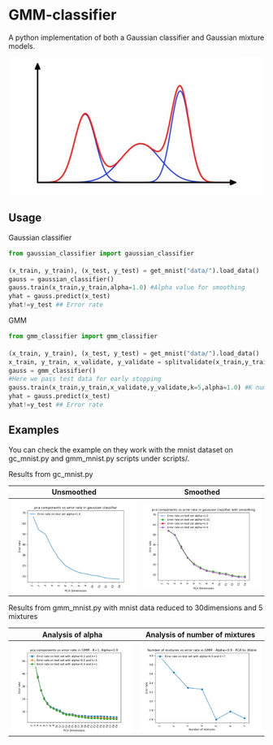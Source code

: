 # GMM-classifier

A python implementation of both a Gaussian classifier and Gaussian mixture models.

![](scripts/results/gaussian.jpeg)

## Usage

Gaussian classifier
```python
from gaussian_classifier import gaussian_classifier

(x_train, y_train), (x_test, y_test) = get_mnist("data/").load_data()
gauss = gaussian_classifier()
gauss.train(x_train,y_train,alpha=1.0) #Alpha value for smoothing
yhat = gauss.predict(x_test)
yhat!=y_test ## Error rate
```

GMM
```python
from gmm_classifier import gmm_classifier

(x_train, y_train), (x_test, y_test) = get_mnist("data/").load_data()
x_train, y_train, x_validate, y_validate = splitvalidate(x_train,y_train)
gauss = gmm_classifier()
#Here we pass test data for early stopping
gauss.train(x_train,y_train,x_validate,y_validate,k=5,alpha=1.0) #K number of mixtures and alpha value for smoothing
yhat = gauss.predict(x_test)
yhat!=y_test ## Error rate
```
## Examples
You can check the example on they work with the mnist dataset on gc_mnist.py and gmm_mnist.py scripts under scripts/.

Results from gc_mnist.py

|             Unsmoothed              |              Smoothed               |
| :---------------------------------: | :---------------------------------: |
| ![](scripts/results/gc_pca_4-1.png) | ![](scripts/results/gc_pca_4-2.png) |


Results from gmm_mnist.py with mnist data reduced to 30dimensions and 5 mixtures

|          Analysis of alpha           |    Analysis of number of mixtures    |
| :----------------------------------: | :----------------------------------: |
| ![](scripts/results/gmm_pca_5-2.png) | ![](scripts/results/gmm_pca_5-3.png) |
<!-- ```
 It          oL           L trerr teerr

--- ----------- ----------- ----- -----

1        -inf   -260.77247   3.38  3.62
2  -260.77247   -194.82701   3.06  3.46
3  -194.82701   -193.35161   2.65  3.20
4  -193.35161  -191.54592+0.00000j   2.54  3.12
5 -191.54592+0.00000j  -190.32912+0.00000j   2.43  2.93
6 -190.32912+0.00000j  -189.67116-0.00000j   2.37  2.89
7 -189.67116-0.00000j  -189.20456-0.00000j   2.36  2.84
8 -189.20456-0.00000j  -188.92977+0.00000j   2.39  2.80
9 -188.92977+0.00000j  -188.76627+0.00000j   2.36  2.77
10 -188.76627+0.00000j  -188.66041-0.00000j   2.35  2.86
11 -188.66041-0.00000j  -188.58699+0.00000j   2.35  2.87
12 -188.58699+0.00000j  -188.52855-0.00000j   2.34  2.88
13 -188.52855-0.00000j  -188.48319+0.00000j   2.35  2.86
14 -188.48319+0.00000j  -188.44569+0.00000j   2.36  2.85
15 -188.44569+0.00000j  -188.41406+0.00000j   2.40  2.85
16 -188.41406+0.00000j  -188.38972+0.00000j   2.41  2.85
17 -188.38972+0.00000j  -188.36740+0.00000j   2.43  2.87
18 -188.36740+0.00000j  -188.34727-0.00000j   2.44  2.82
19 -188.34727-0.00000j  -188.32775+0.00000j   2.44  2.79
20 -188.32775+0.00000j  -188.30837+0.00000j   2.42  2.80
21 -188.30837+0.00000j  -188.29017+0.00000j   2.45  2.78
``` -->


